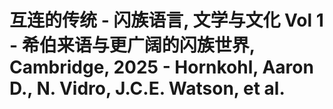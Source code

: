 # 互连的传统 - 闪族语言, 文学与文化 Vol 1 - 希伯来语与更广阔的闪族世界, Cambridge, 2025 - Hornkohl, Aaron D., N. Vidro, J.C.E. Watson, et al.
